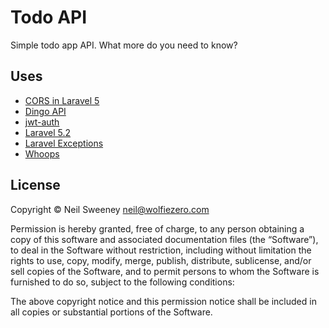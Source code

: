 # Todo API

Simple todo app API. What more do you need to know?


## Uses

- [CORS in Laravel 5](https://github.com/barryvdh/laravel-cors)
- [Dingo API](https://github.com/dingo/api/)
- [jwt-auth](https://github.com/tymondesigns/jwt-auth)
- [Laravel 5.2](https://laravel.com/)
- [Laravel Exceptions](https://github.com/GrahamCampbell/Laravel-Exceptions)
- [Whoops](https://github.com/filp/whoops)


## License

Copyright © Neil Sweeney <neil@wolfiezero.com>

Permission is hereby granted, free of charge, to any person obtaining a copy of
this software and associated documentation files (the “Software”), to deal in
the Software without restriction, including without limitation the rights to
use, copy, modify, merge, publish, distribute, sublicense, and/or sell copies of
the Software, and to permit persons to whom the Software is furnished to do so,
subject to the following conditions:

The above copyright notice and this permission notice shall be included in all
copies or substantial portions of the Software.
